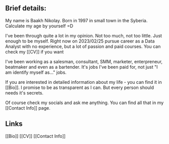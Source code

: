 ## Brief details:

My name is Baakh Nikolay.
Born in 1997 in small town in the Syberia. Calculate my age by yourself =D

I've been through quite a lot in my opinion. Not too much, not too little. Just enough to be myself. Right now on 2023/02/25 pursue career as a Data Analyst with no experience, but a lot of passion and paid courses. You can check my [[CV]] if you want

I've been working as a salesman, consultant, SMM, marketer, enterpreneur, beatmaker and even as a bartender. It's  jobs I've been paid for, not just "I am identify myself as..." jobs.

If you are interested in detailed information about my life - you can find it in [[Bio]]. I promise to be as transparent as I can. But every person should needs it's secrets.

Of course check my socials and ask me anything. You can find all that in my [[Contact Info]] page.

## Links

[[Bio]]
[[CV]]
[[Contact Info]]